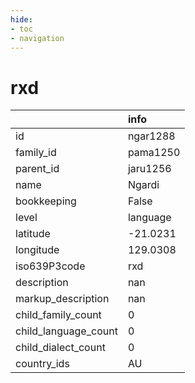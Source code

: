 ```yaml
---
hide:
- toc
- navigation
---
```

# rxd
|                      | info     |
|:---------------------|:---------|
| id                   | ngar1288 |
| family_id            | pama1250 |
| parent_id            | jaru1256 |
| name                 | Ngardi   |
| bookkeeping          | False    |
| level                | language |
| latitude             | -21.0231 |
| longitude            | 129.0308 |
| iso639P3code         | rxd      |
| description          | nan      |
| markup_description   | nan      |
| child_family_count   | 0        |
| child_language_count | 0        |
| child_dialect_count  | 0        |
| country_ids          | AU       |